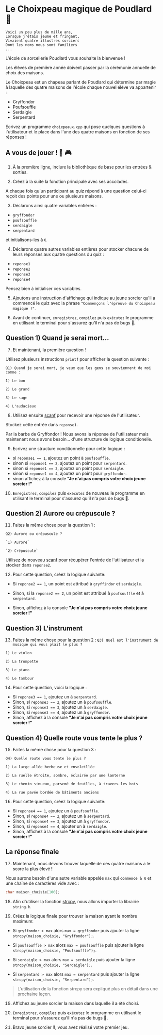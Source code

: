 # Le Choixpeau magique de Poudlard 🧙

```
Voici un peu plus de mille ans,
Lorsque j'étais jeune et fringant,
Vivaient quatre illustres sorciers
Dont les noms nous sont familiers
...
```

L'école de sorcellerie Poudlard vous souhaite la bienvenue !

Les élèves de première année doivent passer par la cérémonie annuelle de choix des maisons.

Le Choixpeau est un chapeau parlant de Poudlard qui détermine par magie à laquelle des quatre maisons de l'école chaque nouvel élève va appartenir :

- Gryffondor
- Poufsouffle
- Serdaigle
- Serpentard


Écrivez un programme `choixpeaux.cpp` qui pose quelques questions à l'utilisateur et le place dans l'une des quatre maisons en fonction de ses réponses !

## A vous de jouer ! 🧩 🎮

1. À la première ligne, inclure la bibliothèque de base pour les entrées & sorties.

2. Créez à la suite la fonction principale avec ses accolades.

A chaque fois qu'un participant au quiz répond à une question celui-ci reçoit des points pour une ou plusieurs maisons.

3. Déclarons ainsi quatre variables entières :
  - `gryffondor`
  - `poufsouffle`
  - `serdaigle`
  - `serpentard`

et initialisons-les à `0`.

4. Déclarons quatre autres variables entières pour stocker chacune de leurs réponses aux quatre questions du quiz :
  - `reponse1`
  - `reponse2`
  - `reponse3`
  - `reponse4`

Pensez bien à initialiser ces variables.

5. Ajoutons une instruction d'affichage qui indique au jeune sorcier qu'il a commencé le quiz avec la phrase `"Commençons l'épreuve du Choixpeau magique !"`.

6. Avant de continuer, `enregistrez`, `compilez` puis `exécutez` le programme en utilisant le terminal pour s'assurez qu'il n'a pas de bugs 🐛.

## Question 1) Quand je serai mort...

7. Et maintenant, la première question !

  Utilisez plusieurs instructions `printf` pour afficher la question suivante :

  `Q1) Quand je serai mort, je veux que les gens se souviennent de moi comme :`

  `1) Le bon`

  `2) Le grand`

 `3) Le sage`

 `4) L'audacieux`

8. Utilisez ensuite [scanf](http://ressources.unit.eu/cours/Cfacile/co/ch4_p5_6.html) pour recevoir une réponse de l'utilisateur.

  Stockez cette entrée dans `reponse1`.

Par la barbe de Gryffondor ! Nous avons la réponse de l'utilisateur mais maintenant nous avons besoin... d'une structure de logique conditionelle.

9. Ecrivez une structure conditionnelle pour cette logique :
  - si `reponse1 == 1`, ajoutez un point à `poufsouffle`.
  - sinon si  `reponse1 == 2`, ajoutez un point pour `serpentard`.
  - sinon si `reponse1 == 3`, ajoutez un point pour `serdaigle`.
  - sinon si `reponse1 == 4`, ajoutez un point pour `gryffondor`.
  - sinon affichez à la console **"Je n'ai pas compris votre choix jeune sorcier !"**

10. `Enregistrez`, `compilez` puis `exécutez` de nouveau le programme en utilisant le terminal pour s'assurez qu'il n'a pas de bugs 🐛.


## Question 2) Aurore ou crépuscule ?

11. Faites la même chose pour la question 1 :

  `Q2) Aurore ou crépuscule ?`

    `1) Aurore`

    `2) Crépuscule`

Utilisez de nouveau [scanf](http://ressources.unit.eu/cours/Cfacile/co/ch4_p5_6.html) pour récupérer l'entrée de l'utilisateur et la stocker dans `reponse2`.

12. Pour cette question, créez la logique suivante:
  - Si `reponse2 == 1`, un point est attribué à `gryffindor` et `serdaigle`.
  - Sinon, si la `reponse2 == 2`, un point est attribué à `poufsouffle` et à `serpentard`.

  - Sinon, affichez à la console **"Je n'ai pas compris votre choix jeune sorcier !"**


## Question 3) L'instrument

13. Faites la même chose pour la question 2 :
  `Q3) Quel est l'instrument de musique qui vous plait le plus ?`

  `1) Le violon`

  `2) La trompette`

  `3) Le piano`

  `4) Le tambour`

14. Pour cette question, voici la logique :
  - Si `reponse3 == 1`, ajoutez un à `serpentard`.
  - Sinon, si `reponse3 == 2`, ajoutez un à `poufsouffle`.
  - Sinon, si `reponse3 == 3`, ajoutez un  à `serdaigle`.
  - Sinon, si `reponse3 == 4`, ajoutez un à `gryffondor`.
  - Sinon, affichez à la console **"Je n'ai pas compris votre choix jeune sorcier !"**

## Question 4) Quelle route vous tente le plus ?

15. Faites la même chose pour la question 3 :

  `Q4) Quelle route vous tente le plus ?`

  `1) La large allée herbeuse et ensoleillée`

  `2) La ruelle étroite, sombre, éclairée par une lanterne`

  `3) Le chemin sinueux, parsemé de feuilles, à travers les bois`

  `4) La rue pavée bordée de bâtiments anciens`

16. Pour cette question, créez la logique suivante:
  - Si `reponse4 == 1`, ajoutez  un à `poufsouffle`.
  - Sinon, si `reponse4 == 2`, ajoutez un à `serpentard`.
  - Sinon, si `reponse4 == 3`, ajoutez un à `gryffondor`.
  - Sinon, si `reponse4 == 4`, ajouter un à `serdaigle`.
  - Sinon, affichez à la console **"Je n'ai pas compris votre choix jeune sorcier !"**

## La réponse finale

17. Maintenant, nous devons trouver laquelle de ces quatre maisons a le score la plus élevé !

  Nous aurons besoin d'une autre variable appelée `max` qui `commence à 0` et une chaîne de caractères vide avec :
  ```c
  char maison_choisie[100];
  ```
  
18. Afin d'utiliser la fonction [strcpy](https://www.programiz.com/c-programming/library-function/string.h/strcpy), nous allons importer la librairie `string.h`.

18. Créez la logique finale pour trouver la maison ayant le nombre maximum:
  - Si `gryffondor > max` alors `max = gryffondor` puis ajouter la ligne `strcpy(maison_choisie, "Gryffondor");`.

  - Si `poufsouffle > max` alors `max = poufsouffle` puis ajouter la ligne `strcpy(maison_choisie, "Poufsouffle");`.

  - Si `serdaigle > max` alors `max = serdaigle` puis ajouter la ligne `strcpy(maison_choisie, "Serdaigle");`. 

  - Si `serpentard > max` alors `max = serpentard` puis ajouter la ligne `strcpy(maison_choisie, "Serpentard");`. 

> L'utilisation de la fonction strcpy sera expliqué plus en détail dans une prochaine leçon.

19. Affichez au jeune sorcier la maison dans laquelle il a été choisi.


19. `Enregistrez`, `compilez` puis `exécutez` le programme en utilisant le terminal pour s'assurez qu'il n'a pas de bugs 🐛.


21. Bravo jeune sorcier !!, vous avez réalisé votre premier jeu.
